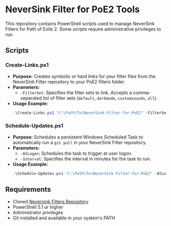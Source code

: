 # NeverSink Filter for PoE2 Tools

This repository contains PowerShell scripts used to manage NeverSink Filters for Path of Exile 2. Some scripts require administrative privileges to run.

## Scripts

### Create-Links.ps1
- **Purpose:** Creates symbolic or hard links for your filter files from the NeverSink Filter repository to your PoE2 filters folder.
- **Parameters:**
  - `-FilterSet`: Specifies the filter sets to link. Accepts a comma-separated list of filter sets (`default`, `darkmode`, `customsounds`, `all`).
- **Usage Example:**
  ```powershell
  .\Create-Links.ps1 "C:\Path\To\NeverSink-Filter-for-PoE2" -FilterSet default,darkmode
  ```

### Schedule-Updates.ps1
- **Purpose:** Schedules a persistent Windows Scheduled Task to automatically run a `git pull` in your NeverSink Filter repository.
- **Parameters:**
  - `-AtLogon`: Schedules the task to trigger at user logon.
  - `-Interval`: Specifies the interval in minutes for the task to run.
- **Usage Example:**
  ```powershell
  .\Schedule-Updates.ps1 "C:\Path\To\NeverSink-Filter-for-PoE2" -AtLogon
  ```

## Requirements
- Cloned [Neversink Filters Repository](https://github.com/NeverSinkDev/NeverSink-Filter-for-PoE2)
- PowerShell 5.1 or higher
- Administrator privileges
- Git installed and available in your system's PATH
